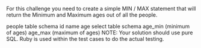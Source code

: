 For this challenge you need to create a simple MIN / MAX statement that will return the Minimum and Maximum ages out of all the people.

people table schema
id
name
age
select table schema
age_min (minimum of ages)
age_max (maximum of ages)
NOTE: Your solution should use pure SQL. Ruby is used within the test cases to do the actual testing.